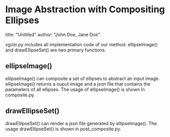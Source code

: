 # Image Abstraction with Compositing Ellipses
title: "Untitled"
author: "John Doe, Jane Doe"

vgi/ei.py includes all implementation code of our method.
ellipseImage() and drawEllipseSet() are two primary functions.

## ellipseImage()
ellipseImage() can composite a set of ellipses to abstract an input image.
ellipseImage() returns a ouput image and a json file that contains the parameters of all ellipses.
The usage of ellipseImage() is shown in composite.py.

## drawEllipseSet() 
drawEllipseSet() can render a json file generated by ellipseImage(). 
The usage drawEllipseSet() is shown in post_composite.py.

